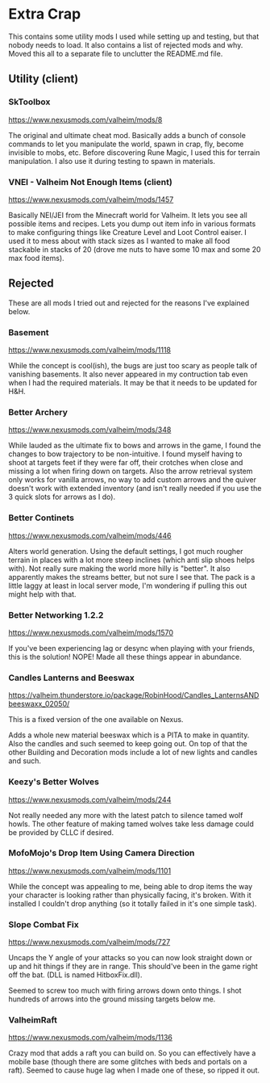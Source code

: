# Extra Crap

This contains some utility mods I used while setting up and testing, but that nobody needs to load.  It also contains a list of rejected mods and why.  Moved this all to a separate file to unclutter the README.md file.

## Utility (client)

### SkToolbox

https://www.nexusmods.com/valheim/mods/8

The original and ultimate cheat mod.  Basically adds a bunch of console commands to let you manipulate the world, spawn in crap, fly, become invisible to mobs, etc.  Before discovering Rune Magic, I used this for terrain manipulation.  I also use it during testing to spawn in materials.

### VNEI - Valheim Not Enough Items (client)

https://www.nexusmods.com/valheim/mods/1457

Basically NEI/JEI from the Minecraft world for Valheim.  It lets you see all possible items and recipes.  Lets you dump out item info in various formats to make configuring things like Creature Level and Loot Control eaiser.  I used it to mess about with stack sizes as I wanted to make all food stackable in stacks of 20 (drove me nuts to have some 10 max and some 20 max food items).


## Rejected

These are all mods I tried out and rejected for the reasons I've explained below.

### Basement

https://www.nexusmods.com/valheim/mods/1118

While the concept is cool(ish), the bugs are just too scary as people talk of vanishing basements.  It also never appeared in my contruction tab even when I had the required materials.  It may be that it needs to be updated for H&H.

### Better Archery

https://www.nexusmods.com/valheim/mods/348

While lauded as the ultimate fix to bows and arrows in the game, I found the changes to bow trajectory to be non-intuitive.  I found myself having to shoot at targets feet if they were far off, their crotches when close and missing a lot when firing down on targets.  Also the arrow retrieval system only works for vanilla arrows, no way to add custom arrows and the quiver doesn't work with extended inventory (and isn't really needed if you use the 3 quick slots for arrows as I do).

### Better Continets

https://www.nexusmods.com/valheim/mods/446

Alters world generation.  Using the default settings, I got much rougher terrain in places with a lot more steep inclines (which anti slip shoes helps with).  Not really sure making the world more hilly is "better".  It also apparently makes the streams better, but not sure I see that.  The pack is a little laggy at least in local server mode, I'm wondering if pulling this out might help with that.

### Better Networking 1.2.2

https://www.nexusmods.com/valheim/mods/1570

If you've been experiencing lag or desync when playing with your friends, this is the solution!  NOPE!  Made all these things appear in abundance.

### Candles Lanterns and Beeswax

https://valheim.thunderstore.io/package/RobinHood/Candles_LanternsANDbeeswaxx_02050/

This is a fixed version of the one available on Nexus.

Adds a whole new material beeswax which is a PITA to make in quantity.  Also the candles and such seemed to keep going out.  On top of that the other Building and Decoration mods include a lot of new lights and candles and such.

### Keezy's Better Wolves

https://www.nexusmods.com/valheim/mods/244

Not really needed any more with the latest patch to silence tamed wolf howls.  The other feature of making tamed wolves take less damage could be provided by CLLC if desired.

### MofoMojo's Drop Item Using Camera Direction

https://www.nexusmods.com/valheim/mods/1101

While the concept was appealing to me, being able to drop items the way your character is looking rather than physically facing, it's broken.  With it installed I couldn't drop anything (so it totally failed in it's one simple task).

### Slope Combat Fix

https://www.nexusmods.com/valheim/mods/727

Uncaps the Y angle of your attacks so you can now look straight down or up and hit things if they are in range. This should've been in the game right off the bat.  (DLL is named HitboxFix.dll).

Seemed to screw too much with firing arrows down onto things.  I shot hundreds of arrows into the ground missing targets below me.

### ValheimRaft

https://www.nexusmods.com/valheim/mods/1136

Crazy mod that adds a raft you can build on.  So you can effectively have a mobile base (though there are some glitches with beds and portals on a raft).  Seemed to cause huge lag when I made one of these, so ripped it out.

